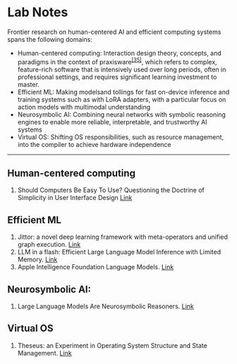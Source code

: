 # Lab Notes

Frontier research on human-centered AI and efficient computing systems spans the following domains:

- Human-centered computing: Interaction design theory, concepts, and paradigms in the context of praxisware<sup>[[35]](#35)</sup>, which refers to complex, feature-rich software that is intensively used over long periods, often in professional settings, and requires significant learning investment to master.
- Efficient ML: Making modelsand tollings for fast on-device inference and training systems such as with LoRA adapters, with a particular focus on action models with multimodal understanding
- Neurosymbolic AI: Combining neural networks with symbolic reasoning engines to enable more reliable, interpretable, and trustworthy AI systems
- Virtual OS: Shifting OS responsibilities, such as resource management, into the compiler to achieve hardware independence

----

## Human-centered computing

1. Should Computers Be Easy To Use? Questioning the Doctrine of Simplicity in User Interface Design [Link](https://arxiv.org/abs/2306.01643)

## Efficient ML

1. Jittor: a novel deep learning framework with meta-operators and unified graph execution. [Link](https://www.semanticscholar.org/paper/Jittor%3A-a-novel-deep-learning-framework-with-and-Hu-Liang/7b760f0468a520bc25a813b3f29664a92beb200a)
2. LLM in a flash: Efficient Large Language Model Inference with Limited Memory. [Link](https://arxiv.org/abs/2312.11514)
3. Apple Intelligence Foundation Language Models. [Link](https://machinelearning.apple.com/research/apple-intelligence-foundation-language-models)


## Neurosymbolic AI:

1. Large Language Models Are Neurosymbolic Reasoners. [Link](https://arxiv.org/abs/2401.09334)


## Virtual OS

1. Theseus: an Experiment in Operating System Structure and State Management. [Link](https://www.usenix.org/conference/osdi20/presentation/boos)

